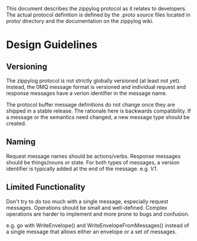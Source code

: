 This document describes the zippylog protocol as it relates to developers. The actual protocol definition is defined by the .proto source files located in proto/ directory and the documentation on the zippylog wiki.

# Design Guidelines

## Versioning

The zippylog protocol is not strictly globally versioned (at least not yet). Instead, the 0MQ message format is versioned and individual request and response messages have a verion identifier in the message name.

The protocol buffer message definitions do not change once they are shipped in a stable release. The rationale here is backwards compatibility. If a message or the semantics need changed, a new message type should be created.

## Naming

Request message names should be actions/verbs. Response messages should be things/nouns or state. For both types of messages, a version identifier is typically added at the end of the message. e.g. *V1*.

## Limited Functionality

Don't try to do too much with a single message, especially request messages. Operations should be small and well-defined. Complex operations are harder to implement and more prone to bugs and confusion.

e.g. go with WriteEnvelope() and WriteEnvelopeFromMessages() instead of a single message that allows either an envelope or a set of messages.
